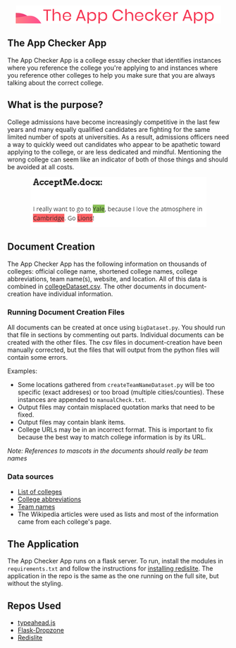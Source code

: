 <div align="center"><img src="images/logo.png" alt="The App Checker App"></div>

## The App Checker App
The App Checker App is a college essay checker that identifies instances where you reference the college you're applying to and instances where you reference other colleges to help you make sure that you are always talking about the correct college.

## What is the purpose?
College admissions have become increasingly competitive in the last few years and many equally qualified candidates are fighting for the same limited number of spots at universities. As a result, admissions officers need a way to quickly weed out candidates who appear to be apathetic toward applying to the college, or are less dedicated and mindful. Mentioning the wrong college can seem like an indicator of both of those things and should be avoided at all costs.
<div align="center"><img src="images/FakeWhyEssay3.png" alt="The App Checker App" width="400px"></div>

## Document Creation
The App Checker App has the following information on thousands of colleges: official college name, shortened college names, college abbreviations, team name(s), website, and location. All of this data is combined in [collegeDataset.csv](https://github.com/egoldman15/The-App-Checker-App/blob/master/document-creation/collegeDataset.csv). The other documents in document-creation have individual information.

### Running Document Creation Files
All documents can be created at once using `bigDataset.py`. You should run that file in sections by commenting out parts.
Individual documents can be created with the other files. The csv files in document-creation have been manually corrected, but the files that will output from the python files will contain some errors.

Examples:
- Some locations gathered from `createTeamNameDataset.py` will be too specific (exact addreses) or too broad (multiple cities/counties). These instances are appended to `manualCheck.txt`.
- Output files may contain misplaced quotation marks that need to be fixed.
- Output files may contain blank items.
- College URLs may be in an incorrect format. This is important to fix because the best way to match college information is by its URL.

*Note: References to mascots in the documents should really be team names*

### Data sources
- [List of colleges](https://github.com/endSly/world-universities-csv)
- [College abbreviations](https://en.wikipedia.org/wiki/List_of_colloquial_names_for_universities_and_colleges_in_the_United_States)
- [Team names](https://en.wikipedia.org/wiki/List_of_college_team_nicknames_in_the_United_States)
- The Wikipedia articles were used as lists and most of the information came from each college's page.

## The Application
The App Checker App runs on a flask server. To run, install the modules in `requirements.txt` and follow the instructions for [installing redislite](https://github.com/yahoo/redislite#requirements). The application in the repo is the same as the one running on the full site, but without the styling.


## Repos Used
 - [typeahead.js](https://github.com/twitter/typeahead.js/)
 - [Flask-Dropzone](https://github.com/greyli/flask-dropzone)
 - [Redislite](https://github.com/yahoo/redislite)

